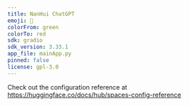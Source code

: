 ```yaml
---
title: NanHui ChatGPT
emoji: 🐯
colorFrom: green
colorTo: red
sdk: gradio
sdk_version: 3.33.1
app_file: mainApp.py
pinned: false
license: gpl-3.0
---
```


Check out the configuration reference at https://huggingface.co/docs/hub/spaces-config-reference